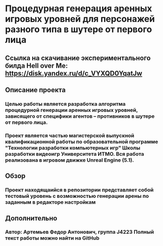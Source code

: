 # Процедурная генерация аренных игровых уровней для персонажей разного типа в шутере от первого лица
## Ссылка на скачивание экспериментального билда Hell over Me: https://disk.yandex.ru/d/c_VYXQD0YqatJw
## Описание проекта
### Целью работы является разработка алгоритма процедурной генерации аренных игровых уровней, зависящего от специфики агентов – противников в шутере от первого лица.
### Проект является частью магистерской выпускной квалификационной работы по образовательной программе "Технологии разработки компьютерных игр" Школы разработки видеоигр Университета ИТМО. Вся работа реализована в игровом движке Unreal Engine (5.1).
## Обзор
### Проект находящаийся в репозитории представляет собой тестовый уровень c возможностью генерации арены по заданным в редакторе настройкам

## Дополнительно
### Автор: Артемьев Федор Антонович, группа J4223 Полный текст работы можно найти на GitHub
